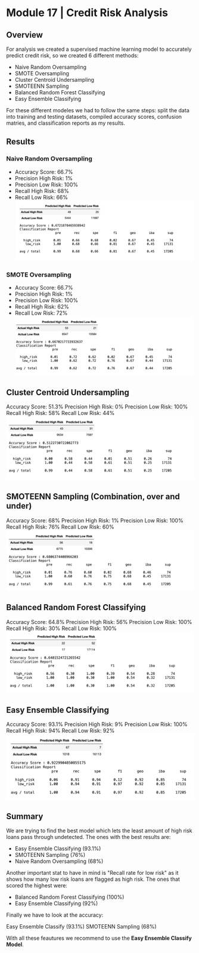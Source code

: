 # Module 17 |  Credit Risk Analysis


## Overview

For analysis we created a supervised machine learning model to accurately predict credit risk, so we created 6 different methods:

- Naive Random Oversampling
- SMOTE Oversampling
- Cluster Centroid Undersampling
- SMOTEENN Sampling
- Balanced Random Forest Classifying
- Easy Ensemble Classifying

For these different modeles we had to follow the same steps: split the data into training and testing datasets, compiled accuracy scores, confusion matries, and classification reports as my results.

## Results

### Naive Random Oversampling

- Accuracy Score: 66.7%
- Precision High Risk: 1%
- Precision Low Risk: 100%
- Recall High Risk: 68%
- Recall Low Risk: 66%
![Naive_Random_Oversampling.png](https://github.com/davescudero/Credit_Risk_Analysis/blob/main/Resources/Naive_Random_Oversampling.png)

### SMOTE Oversampling

- Accuracy Score: 66.7%
- Precision High Risk: 1%
- Precision Low Risk: 100%
- Recall High Risk: 62%
- Recall Low Risk: 72%
![smote_oversampling.png](https://github.com/davescudero/Credit_Risk_Analysis/blob/main/Resources/smote_oversampling.png)

## Cluster Centroid Undersampling

Accuracy Score: 51.3%
Precision High Risk: 0%
Precision Low Risk: 100%
Recall High Risk: 58%
Recall Low Risk: 44%
![undersampling.png](https://github.com/davescudero/Credit_Risk_Analysis/blob/main/Resources/undersampling.png)

## SMOTEENN Sampling (Combination, over and under)

Accuracy Score: 68%
Precision High Risk: 1%
Precision Low Risk: 100%
Recall High Risk: 76%
Recall Low Risk: 60%
![smoteen.png](https://github.com/davescudero/Credit_Risk_Analysis/blob/main/Resources/smoteen.png)

## Balanced Random Forest Classifying

Accuracy Score: 64.8%
Precision High Risk: 56%
Precision Low Risk: 100%
Recall High Risk: 30%
Recall Low Risk: 100%
![random_forest.png](https://github.com/davescudero/Credit_Risk_Analysis/blob/main/Resources/random_forest.png)

## Easy Ensemble Classifying

Accuracy Score: 93.1%
Precision High Risk: 9%
Precision Low Risk: 100%
Recall High Risk: 94%
Recall Low Risk: 92%
![easy_ensamble.png](https://github.com/davescudero/Credit_Risk_Analysis/blob/main/Resources/easy_ensamble.png)

## Summary

We are trying to find the best model which lets the least amount of high risk loans pass through undetected. The ones with the best results are:

- Easy Ensemble Classifying (93.1%)
- SMOTEENN Sampling (76%)
- Naive Random Oversampling (68%)

Another important stat to have in mind is "Recall rate for low risk" as it shows how many low risk loans are flagged as high risk. The ones that scored the highest were:

- Balanced Random Forest Classifying (100%)
- Easy Ensemble Classifying (92%)

Finally we have to look at the accuracy:

Easy Ensemble Classify (93.1%)
SMOTEENN Sampling (68%)

With all these feautures we recommend to use the **Easy Ensemble Classify Model**.
